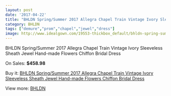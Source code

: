 ```yaml
---
layout: post
date: '2017-04-22'
title: "BHLDN Spring/Summer 2017 Allegra Chapel Train Vintage Ivory Sleeveless Sheath Jewel Hand-made Flowers Chiffon Bridal Dress"
category: BHLDN
tags: ["demure","prom","chapel","jewel","dress"]
image: http://www.idealgown.com/19553-thickbox_default/bhldn-spring-summer-2017-allegra-chapel-train-vintage-ivory-sleeveless-sheath-jewel-hand-made-flowers-chiffon-bridal-dress.jpg
---
```

BHLDN Spring/Summer 2017 Allegra Chapel Train Vintage Ivory Sleeveless Sheath Jewel Hand-made Flowers Chiffon Bridal Dress

On Sales: **$458.98**
<a href="https://www.idealgown.com/en/bhldn/7640-bhldn-spring-summer-2017-allegra-chapel-train-vintage-ivory-sleeveless-sheath-jewel-hand-made-flowers-chiffon-bridal-dress.html"><amp-img layout="responsive" width="600" height="600" src="//www.idealgown.com/19553-thickbox_default/bhldn-spring-summer-2017-allegra-chapel-train-vintage-ivory-sleeveless-sheath-jewel-hand-made-flowers-chiffon-bridal-dress.jpg" alt="BHLDN Spring/Summer 2017 Allegra Chapel Train Vintage Ivory Sleeveless Sheath Jewel Hand-made Flowers Chiffon Bridal Dress 0" /></a>
<a href="https://www.idealgown.com/en/bhldn/7640-bhldn-spring-summer-2017-allegra-chapel-train-vintage-ivory-sleeveless-sheath-jewel-hand-made-flowers-chiffon-bridal-dress.html"><amp-img layout="responsive" width="600" height="600" src="//www.idealgown.com/19558-thickbox_default/bhldn-spring-summer-2017-allegra-chapel-train-vintage-ivory-sleeveless-sheath-jewel-hand-made-flowers-chiffon-bridal-dress.jpg" alt="BHLDN Spring/Summer 2017 Allegra Chapel Train Vintage Ivory Sleeveless Sheath Jewel Hand-made Flowers Chiffon Bridal Dress 1" /></a>
<a href="https://www.idealgown.com/en/bhldn/7640-bhldn-spring-summer-2017-allegra-chapel-train-vintage-ivory-sleeveless-sheath-jewel-hand-made-flowers-chiffon-bridal-dress.html"><amp-img layout="responsive" width="600" height="600" src="//www.idealgown.com/19557-thickbox_default/bhldn-spring-summer-2017-allegra-chapel-train-vintage-ivory-sleeveless-sheath-jewel-hand-made-flowers-chiffon-bridal-dress.jpg" alt="BHLDN Spring/Summer 2017 Allegra Chapel Train Vintage Ivory Sleeveless Sheath Jewel Hand-made Flowers Chiffon Bridal Dress 2" /></a>
<a href="https://www.idealgown.com/en/bhldn/7640-bhldn-spring-summer-2017-allegra-chapel-train-vintage-ivory-sleeveless-sheath-jewel-hand-made-flowers-chiffon-bridal-dress.html"><amp-img layout="responsive" width="600" height="600" src="//www.idealgown.com/19556-thickbox_default/bhldn-spring-summer-2017-allegra-chapel-train-vintage-ivory-sleeveless-sheath-jewel-hand-made-flowers-chiffon-bridal-dress.jpg" alt="BHLDN Spring/Summer 2017 Allegra Chapel Train Vintage Ivory Sleeveless Sheath Jewel Hand-made Flowers Chiffon Bridal Dress 3" /></a>
<a href="https://www.idealgown.com/en/bhldn/7640-bhldn-spring-summer-2017-allegra-chapel-train-vintage-ivory-sleeveless-sheath-jewel-hand-made-flowers-chiffon-bridal-dress.html"><amp-img layout="responsive" width="600" height="600" src="//www.idealgown.com/19555-thickbox_default/bhldn-spring-summer-2017-allegra-chapel-train-vintage-ivory-sleeveless-sheath-jewel-hand-made-flowers-chiffon-bridal-dress.jpg" alt="BHLDN Spring/Summer 2017 Allegra Chapel Train Vintage Ivory Sleeveless Sheath Jewel Hand-made Flowers Chiffon Bridal Dress 4" /></a>
<a href="https://www.idealgown.com/en/bhldn/7640-bhldn-spring-summer-2017-allegra-chapel-train-vintage-ivory-sleeveless-sheath-jewel-hand-made-flowers-chiffon-bridal-dress.html"><amp-img layout="responsive" width="600" height="600" src="//www.idealgown.com/19554-thickbox_default/bhldn-spring-summer-2017-allegra-chapel-train-vintage-ivory-sleeveless-sheath-jewel-hand-made-flowers-chiffon-bridal-dress.jpg" alt="BHLDN Spring/Summer 2017 Allegra Chapel Train Vintage Ivory Sleeveless Sheath Jewel Hand-made Flowers Chiffon Bridal Dress 5" /></a>

Buy it: [BHLDN Spring/Summer 2017 Allegra Chapel Train Vintage Ivory Sleeveless Sheath Jewel Hand-made Flowers Chiffon Bridal Dress](https://www.idealgown.com/en/bhldn/7640-bhldn-spring-summer-2017-allegra-chapel-train-vintage-ivory-sleeveless-sheath-jewel-hand-made-flowers-chiffon-bridal-dress.html "BHLDN Spring/Summer 2017 Allegra Chapel Train Vintage Ivory Sleeveless Sheath Jewel Hand-made Flowers Chiffon Bridal Dress")

View more: [BHLDN](https://www.idealgown.com/en/149-bhldn "BHLDN")